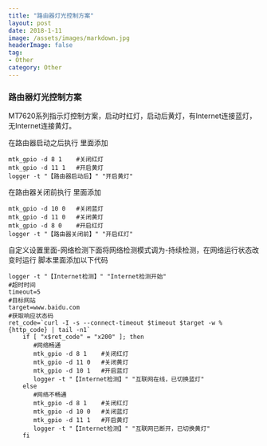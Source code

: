 ```yaml
---
title: "路由器灯光控制方案"
layout: post
date: 2018-1-11
image: /assets/images/markdown.jpg
headerImage: false
tag:
- Other
category: Other
---
```



### 路由器灯光控制方案

MT7620系列指示灯控制方案，启动时红灯，启动后黄灯，有Internet连接蓝灯，无Internet连接黄灯。

在路由器启动之后执行 里面添加

	mtk_gpio -d 8 1    #关闭红灯
	mtk_gpio -d 11 1   #开启黄灯
	logger -t "【路由器启动后】" "开启黄灯"


在路由器关闭前执行 里面添加

	mtk_gpio -d 10 0   #关闭蓝灯
	mtk_gpio -d 11 0   #关闭黄灯
	mtk_gpio -d 8 0    #开启红灯
	logger -t "【路由器关闭前】" "开启红灯"


自定义设置里面-网络检测下面将网络检测模式调为-持续检测，在网络运行状态改变时运行 脚本里面添加以下代码

	logger -t "【Internet检测】" "Internet检测开始"
	#超时时间  
	timeout=5  
	#目标网站  
	target=www.baidu.com  
	#获取响应状态码  
	ret_code=`curl -I -s --connect-timeout $timeout $target -w %{http_code} | tail -n1`  
	    if [ "x$ret_code" = "x200" ]; then  
	       #网络畅通
	       mtk_gpio -d 8 1    #关闭红灯
	       mtk_gpio -d 11 0   #关闭黄灯
	       mtk_gpio -d 10 1   #开启蓝灯
	       logger -t "【Internet检测】" "互联网在线，已切换蓝灯"
	    else  
	       #网络不畅通
	       mtk_gpio -d 8 1    #关闭红灯
	       mtk_gpio -d 10 0   #关闭蓝灯
	       mtk_gpio -d 11 1   #开启黄灯
	       logger -t "【Internet检测】" "互联网已断开，已切换黄灯"
	    fi

